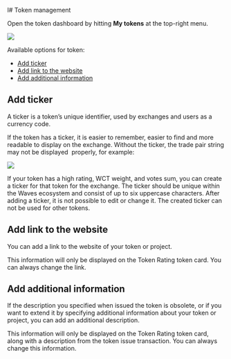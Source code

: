 I# Token management

Open the token dashboard by hitting **My tokens** at the top-right menu.

![](/waves-token-rating/img/dashboard_en.png)

Available options for token:

* [Add ticker](#ticker)
* [Add link to the website](#website)
* [Add additional information](#additional)

## Add ticker <a id="ticker"></a>

A ticker is a token’s unique identifier, used by exchanges and users as a currency code.

If the token has a ticker, it is easier to remember, easier to find and more readable to display on the exchange. Without the ticker, the trade pair string may not be displayed  properly, for example:

![](/waves-token-rating/img/with_or_without_ticker.png)

If your token has a high rating, WCT weight, and votes sum, you can create a ticker for that token for the exchange. The ticker should be unique within the Waves ecosystem and consist of up to six uppercase characters. After adding a ticker, it is not possible to edit or change it. The created ticker can not be used for other tokens.

## Add link to the website <a id="website"></a>

You can add a link to the website of your token or project.

This information will only be displayed on the Token Rating token card. You can always change the link.

## Add additional information <a id="additional"></a>

If the description you specified when issued the token is obsolete, or if you want to extend it by specifying additional information about your token or project, you can add an additional description.

This information will only be displayed on the Token Rating token card, along with a description from the token issue transaction. You can always change this information.
